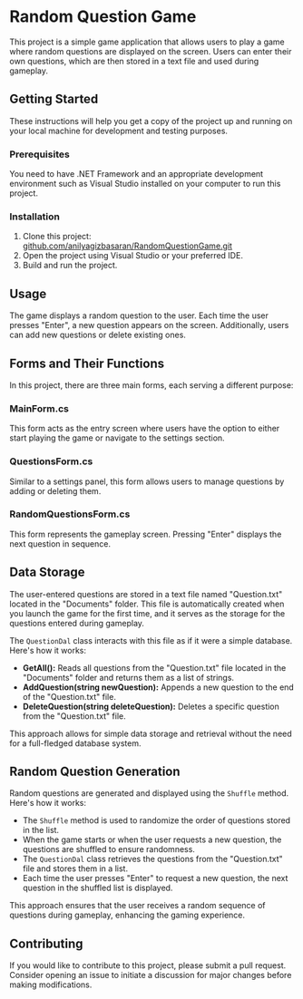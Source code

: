 # Random Question Game

This project is a simple game application that allows users to play a game where random questions are displayed on the screen. Users can enter their own questions, which are then stored in a text file and used during gameplay.

## Getting Started

These instructions will help you get a copy of the project up and running on your local machine for development and testing purposes.

### Prerequisites

You need to have .NET Framework and an appropriate development environment such as Visual Studio installed on your computer to run this project.

### Installation

1. Clone this project:
[github.com/anilyagizbasaran/RandomQuestionGame.git](https://github.com/anilyagizbasaran/RandomQuestionGame.git)
2. Open the project using Visual Studio or your preferred IDE.
3. Build and run the project.

## Usage

The game displays a random question to the user. Each time the user presses "Enter", a new question appears on the screen. Additionally, users can add new questions or delete existing ones.

## Forms and Their Functions

In this project, there are three main forms, each serving a different purpose:

### MainForm.cs

This form acts as the entry screen where users have the option to either start playing the game or navigate to the settings section.

### QuestionsForm.cs

Similar to a settings panel, this form allows users to manage questions by adding or deleting them.

### RandomQuestionsForm.cs

This form represents the gameplay screen. Pressing "Enter" displays the next question in sequence.

## Data Storage

The user-entered questions are stored in a text file named "Question.txt" located in the "Documents" folder. This file is automatically created when you launch the game for the first time, and it serves as the storage for the questions entered during gameplay.

The `QuestionDal` class interacts with this file as if it were a simple database. Here's how it works:

- **GetAll():** Reads all questions from the "Question.txt" file located in the "Documents" folder and returns them as a list of strings.
- **AddQuestion(string newQuestion):** Appends a new question to the end of the "Question.txt" file.
- **DeleteQuestion(string deleteQuestion):** Deletes a specific question from the "Question.txt" file.

This approach allows for simple data storage and retrieval without the need for a full-fledged database system.

## Random Question Generation

Random questions are generated and displayed using the `Shuffle` method. Here's how it works:

- The `Shuffle` method is used to randomize the order of questions stored in the list.
- When the game starts or when the user requests a new question, the questions are shuffled to ensure randomness.
- The `QuestionDal` class retrieves the questions from the "Question.txt" file and stores them in a list.
- Each time the user presses "Enter" to request a new question, the next question in the shuffled list is displayed.

This approach ensures that the user receives a random sequence of questions during gameplay, enhancing the gaming experience.

## Contributing

If you would like to contribute to this project, please submit a pull request. Consider opening an issue to initiate a discussion for major changes before making modifications.

